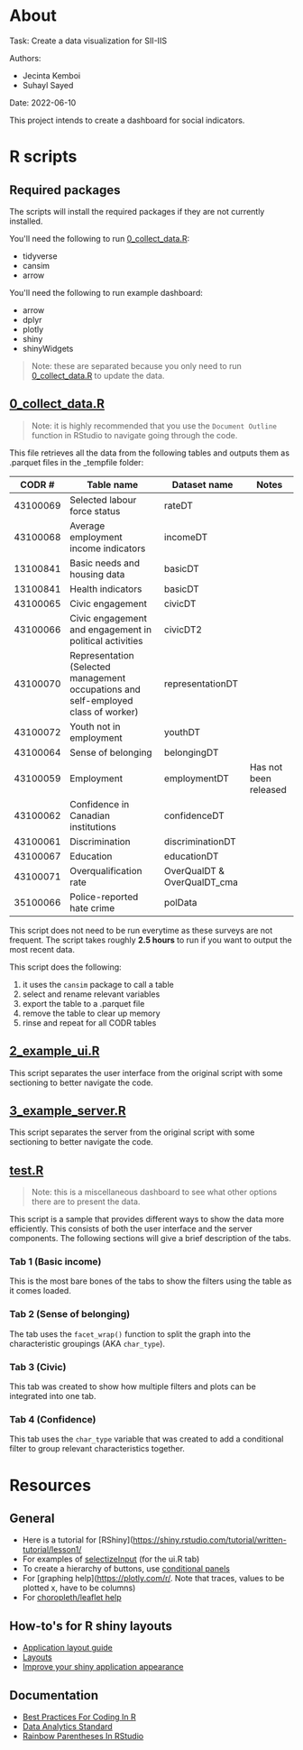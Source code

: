# About

Task: Create a data visualization for SII-IIS

Authors: 

- Jecinta Kemboi
- Suhayl Sayed


Date: 2022-06-10

This project intends to create a dashboard for social indicators.

# R scripts

## Required packages

The scripts will install the required packages if they are not currently installed.

You'll need the following to run [0_collect_data.R](https://github.com/klaxonklaxoff/SocialINC/blob/main/1_collect_data.R):

- tidyverse
- cansim
- arrow

You'll need the following to run example dashboard:

- arrow
- dplyr
- plotly
- shiny
- shinyWidgets

> Note: these are separated because you only need to run [0_collect_data.R](https://github.com/klaxonklaxoff/SocialINC/blob/main/1_collect_data.R) to update the data.

## [0_collect_data.R](https://github.com/klaxonklaxoff/SocialINC/blob/main/1_collect_data.R)

> Note: it is highly recommended that you use the `Document Outline` function in RStudio to navigate going through the code.

This file retrieves all the data from the following tables and outputs them as .parquet files in the _tempfile folder:

| CODR # | Table name | Dataset name | Notes |
|---|---|---|----|
| 43100069 | Selected labour force status | rateDT | |
| 43100068 | Average employment income indicators | incomeDT | |
| 13100841 | Basic needs and housing data | basicDT | |
| 13100841 | Health indicators | basicDT | |
| 43100065 | Civic engagement| civicDT | |
| 43100066 | Civic engagement and engagement in political activities | civicDT2 | |
| 43100070 | Representation (Selected management occupations and self-employed class of worker) | representationDT | |
| 43100072 | Youth not in employment | youthDT | |
| 43100064 | Sense of belonging | belongingDT | |
| 43100059 | Employment | employmentDT | Has not been released |
| 43100062 | Confidence in Canadian institutions | confidenceDT | |
| 43100061 | Discrimination | discriminationDT | |
| 43100067 | Education | educationDT | |
| 43100071 | Overqualification rate | OverQualDT & OverQualDT_cma | |
| 35100066 | Police-reported hate crime | polData | |

This script does not need to be run everytime as these surveys are not frequent. The script takes roughly **2.5 hours** to run if you want to output the most recent data.

This script does the following:

1. it uses the `cansim` package to call a table
2. select and rename relevant variables
3. export the table to a .parquet file
4. remove the table to clear up memory
5. rinse and repeat for all CODR tables

## [2_example_ui.R](https://github.com/klaxonklaxoff/SocialINC/blob/main/2_ui.R)

This script separates the user interface from the original script with some sectioning to better navigate the code.

## [3_example_server.R](https://github.com/klaxonklaxoff/SocialINC/blob/main/3_server.R)

This script separates the server from the original script with some sectioning to better navigate the code.

## [test.R](https://github.com/klaxonklaxoff/SocialINC/blob/main/test.R)

> Note: this is a miscellaneous dashboard to see what other options there are to present the data.

This script is a sample that provides different ways to show the data more efficiently. This consists of both the user interface and the server components. The following sections will give a brief description of the tabs.

### Tab 1 (Basic income)

This is the most bare bones of the tabs to show the filters using the table as it comes loaded.

### Tab 2 (Sense of belonging)

The tab uses the `facet_wrap()` function to split the graph into the characteristic groupings (AKA `char_type`).

### Tab 3 (Civic)

This tab was created to show how multiple filters and plots can be integrated into one tab.

### Tab 4 (Confidence)

This tab uses the `char_type` variable that was created to add a conditional filter to group relevant characteristics together. 

# Resources

## General

- Here is a tutorial for [RShiny](https://shiny.rstudio.com/tutorial/written-tutorial/lesson1/
- For examples of [selectizeInput](https://shiny.rstudio.com/gallery/selectize-examples.html) (for the ui.R tab)
- To create a hierarchy of buttons, use [conditional panels](https://shiny.rstudio.com/reference/shiny/1.4.0/conditionalPanel.html)
- For [graphing help](https://plotly.com/r/. Note that traces, values to be plotted x, have to be columns)
- For [choropleth/leaflet help](https://rstudio.github.io/leaflet/json.html)

## How-to's for R shiny layouts

- [Application layout guide](https://shiny.rstudio.com/articles/layout-guide.html)
- [Layouts](https://www.bioinformatics.babraham.ac.uk/shiny/Intro_to_Shiny_course/examples/04.1_layouts/)
- [Improve your shiny application appearance](https://www.christophenicault.com/post/improve_shiny_ui/)

## Documentation
- [Best Practices For Coding In R](https://surge-team.pages.cloud.statcan.ca/blog/2022-07/best_practices_for_coding_in_r/)
- [Data Analytics Standard](https://digital.pages.cloud.statcan.ca/playbook/solutions/data-analytics/standard/)
- [Rainbow Parentheses In RStudio](https://surge-team.pages.cloud.statcan.ca/blog/2022-03/rainbow_parentheses/)
